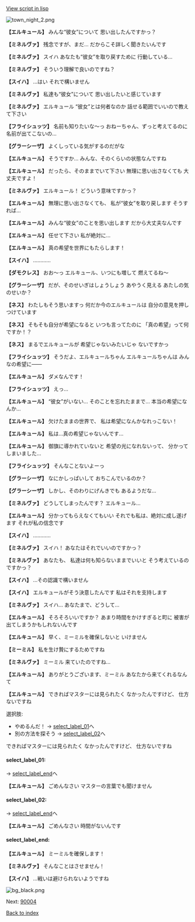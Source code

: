 [View script in lisp](../scripts/202103111.txt)

![town_night_2.png](../images/backgrounds/town_night_2.png)

**【エルキュール】**
みんな“彼女”について
思い出したんですかっ？

**【ミネルヴァ】**
残念ですが、まだ…
だからこそ詳しく聞きたいんです

**【ミネルヴァ】**
スイハ
あなたも“彼女”を取り戻すために
行動している…

**【ミネルヴァ】**
そういう理解で良いのですね？

**【スイハ】**
…はい
それで構いません

**【ミネルヴァ】**
私達も“彼女”について
思い出したいと感じています

**【ミネルヴァ】**
エルキュール
“彼女”とは何者なのか
話せる範囲でいいので教えて下さい

**【フライシュッツ】**
名前も知りたいな～っ
おねーちゃん、ずっと考えてるのに
名前が出てこないの…

**【グラーシーザ】**
よくしっている気がするのだがな

**【エルキュール】**
そうですか…
みんな、そのくらいの状態なんですね

**【エルキュール】**
だったら、そのままでいて下さい
無理に思い出さなくても
大丈夫ですよ！

**【ミネルヴァ】**
エルキュール！
どういう意味ですかっ？

**【エルキュール】**
無理に思い出さなくても、
私が“彼女”を取り戻します
そうすれば…

**【エルキュール】**
みんな“彼女”のことを思い出します
だから大丈夫なんです

**【エルキュール】**
任せて下さい
私が絶対に…

**【エルキュール】**
真の希望を世界にもたらします！

**【スイハ】**
…………

**【ダモクレス】**
おお～っ
エルキュール、いつにも増して
燃えてるね～

**【グラーシーザ】**
だが、そのせいぎはしょうしょう
あやうく見える
あたしの気のせいか？

**【ネス】**
わたしもそう思いますっ
何だか今のエルキュールは
自分の意見を押しつけています

**【ネス】**
そもそも自分が希望になると
いつも言ってたのに
「真の希望」って何ですか！？

**【ネス】**
まるでエルキュールが
希望じゃないみたいじゃ
ないですかっ

**【フライシュッツ】**
そうだよ、エルキュールちゃん
エルキュールちゃんは
みんなの希望に――

**【エルキュール】**
ダメなんです！

**【フライシュッツ】**
えっ…

**【エルキュール】**
“彼女”がいない…
そのことを忘れたままで…
本当の希望になんか…

**【エルキュール】**
欠けたままの世界で、
私は希望になんかなれっこない！

**【エルキュール】**
私は…真の希望じゃないんです…

**【エルキュール】**
御旗に導かれていないと
希望の光になれないって、
分かってしまいました…

**【フライシュッツ】**
そんなことないよーっ

**【グラーシーザ】**
なにかしっぱいして
おちこんでいるのか？

**【グラーシーザ】**
しかし、そのわりにげんきでも
あるようだな…

**【ミネルヴァ】**
どうしてしまったんです？
エルキュール…

**【エルキュール】**
分かってもらえなくてもいい
それでも私は、絶対に成し遂げます
それが私の信念です

**【スイハ】**
…………

**【ミネルヴァ】**
スイハ！
あなたはそれでいいのですかっ？

**【ミネルヴァ】**
あなたも、
私達は何も知らないままでいいと
そう考えているのですかっ？

**【スイハ】**
…その認識で構いません

**【スイハ】**
エルキュールがそう決意したんです
私はそれを支持します

**【ミネルヴァ】**
スイハ…
あなたまで、どうして…

**【エルキュール】**
そろそろいいですか？
あまり時間をかけすぎると町に
被害が出てしまうかもしれないんです

**【エルキュール】**
早く、ミーミルを確保しないと
いけません

**【ミーミル】**
私を生け贄にするためですね

**【ミネルヴァ】**
ミーミル
来ていたのですね…

**【エルキュール】**
ありがとうございます、ミーミル
あなたから来てくれるなんて

**【エルキュール】**
できればマスターには見られたく
なかったんですけど、
仕方ないですね

選択肢:
- やめるんだ！ → [select_label_01](#select_label_01)へ
- 別の方法を探そう → [select_label_02](#select_label_02)へ

できればマスターには見られたく
なかったんですけど、
仕方ないですね

#### select_label_01:
 → [select_label_end](#select_label_end)へ

**【エルキュール】**
ごめんなさい
マスターの言葉でも聞けません

#### select_label_02:
 → [select_label_end](#select_label_end)へ

**【エルキュール】**
ごめんなさい
時間がないんです

#### select_label_end:

**【エルキュール】**
ミーミルを確保します！

**【ミネルヴァ】**
そんなことはさせません！

**【スイハ】**
…戦いは避けられないようですね

![bg_black.png](../images/backgrounds/bg_black.png)


Next: [90004](90004.md)

[Back to index](index.md)
